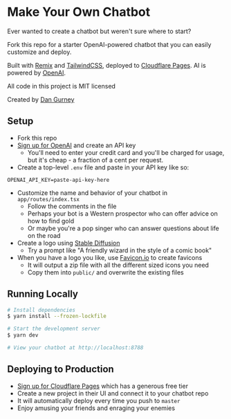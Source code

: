 # Make Your Own Chatbot

Ever wanted to create a chatbot but weren't sure where to start?

Fork this repo for a starter OpenAI-powered chatbot that you can easily customize and deploy.

Built with [Remix](https://remix.run) and [TailwindCSS](https://tailwindcss.com), deployed to [Cloudflare Pages](https://pages.cloudflare.com). AI is powered by [OpenAI](https://openai.com/api).

All code in this project is MIT licensed

Created by [Dan Gurney](https://dangurney.net)

## Setup

- Fork this repo
- [Sign up for OpenAI](https://openai.com/api/) and create an API key 
  - You'll need to enter your credit card and you'll be charged for usage, but it's cheap - a fraction of a cent per request.
- Create a top-level `.env` file and paste in your API key like so:
```env
OPENAI_API_KEY=paste-api-key-here
```
- Customize the name and behavior of your chatbot in `app/routes/index.tsx` 
	- Follow the comments in the file
	- Perhaps your bot is a Western prospector who can offer advice on how to find gold 
	- Or maybe you're a pop singer who can answer questions about life on the road
- Create a logo using [Stable Diffusion](https://huggingface.co/spaces/stabilityai/stable-diffusion)	
  - Try a prompt like "A friendly wizard in the style of a comic book"
- When you have a logo you like, use [Favicon.io](https://favicon.io/favicon-converter/) to create favicons
	- It will output a zip file with all the different sized icons you need
	- Copy them into `public/` and overwrite the existing files

## Running Locally

```bash
# Install dependencies
$ yarn install --frozen-lockfile

# Start the development server
$ yarn dev

# View your chatbot at http://localhost:8788
```

## Deploying to Production

- [Sign up for Cloudflare Pages](https://pages.cloudflare.com) which has a generous free tier
- Create a new project in their UI and connect it to your chatbot repo
- It will automatically deploy every time you push to `master`
- Enjoy amusing your friends and enraging your enemies